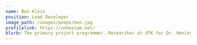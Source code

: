 ```yaml
---
name: Ben Klein
position: Lead Developer
image_path: /images/peeps/ben.jpg
profilelink: https://unhexium.net/
blurb: The primary project programmer. Researcher at UTK for Dr. Henley focusing on Human Centric Computing.
---
```

